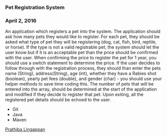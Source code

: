 ### Pet Registration System

### April 2, 2016

An application which registers a pet into the system. The application should ask how many pets they would like to register. For each pet, they should be asked what type of pet they will be registering (dog, cat, fish, bird, reptile, or horse). If the type is not a valid registrable pet, the system should let the user know but if it is an acceptable pet than the price should be confirmed with the user. When confirming the price to register the pet for 1 year, you should use a switch statement to determine the price. If the user decides to follow through with the registration process, they should than enter the pets name (String), address(String), age (int), whether they have a Rabies shot (boolean), yearly pet fees (double), and gender (char) - you should use your helper methods to save time coding this. The number of pets that will be entered into the array, should be determined at the start of the application and modified if they decide to register that pet. Upon exiting, all the registered pet details should be echoed to the user.

* Git
* Java
* Maven

[Prathiba Lingappan](http://sqasolution.com) 
